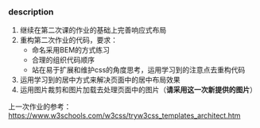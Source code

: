 ### description
1. 继续在第二次课的作业的基础上完善响应式布局
2. 重构第二次作业的代码，要求：
    + 命名采用BEM的方式练习
    + 合理的组织代码顺序
    + 站在易于扩展和维护css的角度思考，运用学习到的注意点去重构代码
3. 运用学习到的居中方式来解决页面中的居中布局效果
4. 运用图片裁剪和图片加载去处理页面中的图片（**请采用这一次新提供的图片**）

上一次作业的参考：https://www.w3schools.com/w3css/tryw3css_templates_architect.htm